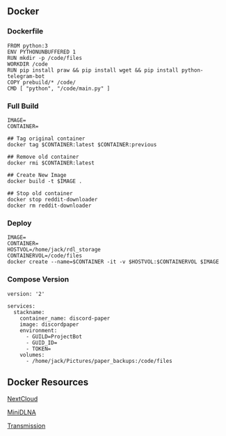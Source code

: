 ## Docker

### Dockerfile

```
FROM python:3
ENV PYTHONUNBUFFERED 1
RUN mkdir -p /code/files
WORKDIR /code
RUN pip install praw && pip install wget && pip install python-telegram-bot
COPY prebuild/* /code/
CMD [ "python", "/code/main.py" ]
```


### Full Build
```
IMAGE=
CONTAINER=

## Tag original container
docker tag $CONTAINER:latest $CONTAINER:previous

## Remove old container
docker rmi $CONTAINER:latest

## Create New Image
docker build -t $IMAGE .

## Stop old container
docker stop reddit-downloader
docker rm reddit-downloader

```

### Deploy
```
IMAGE=
CONTAINER=
HOSTVOL=/home/jack/rdl_storage
CONTAINERVOL=/code/files
docker create --name=$CONTAINER -it -v $HOSTVOL:$CONTAINERVOL $IMAGE
```

### Compose Version
```
version: '2'

services:
  stackname:
    container_name: discord-paper
    image: discordpaper
    environment:
      - GUILD=ProjectBot
      - GUID_ID=
      - TOKEN=
    volumes:
      - /home/jack/Pictures/paper_backups:/code/files

```





## Docker Resources

[NextCloud](resources/docker/NextCloud.sh)

[MiniDLNA](resources/docker/minidlnabuild.sh)

[Transmission](resources/docker/transmission.sh)
